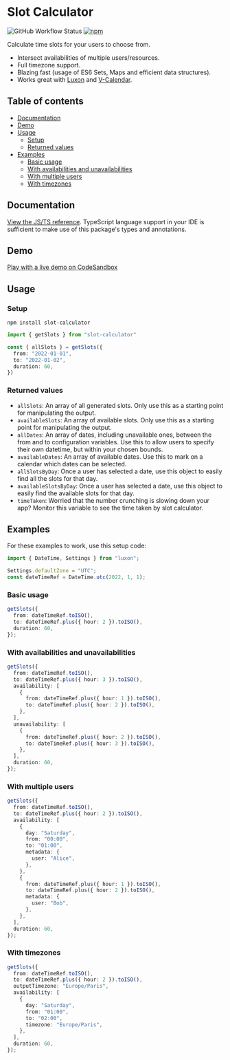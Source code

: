 # Slot Calculator <!-- omit in toc --> 

![GitHub Workflow Status](https://img.shields.io/github/workflow/status/huzaifahj/slot-calculator/Run%20unit%20tests?label=tests) [![npm](https://img.shields.io/npm/dm/slot-calculator)](https://www.npmjs.com/package/slot-calculator)

Calculate time slots for your users to choose from.

- Intersect availabilities of multiple users/resources.
- Full timezone support.
- Blazing fast (usage of ES6 Sets, Maps and efficient data structures).
- Works great with [Luxon](https://www.npmjs.com/package/luxon) and [V-Calendar](https://vcalendar.io/).

## Table of contents <!-- omit in toc --> 

- [Documentation](#documentation)
- [Demo](#demo)
- [Usage](#usage)
  - [Setup](#setup)
  - [Returned values](#returned-values)
- [Examples](#examples)
  - [Basic usage](#basic-usage)
  - [With availabilities and unavailabilities](#with-availabilities-and-unavailabilities)
  - [With multiple users](#with-multiple-users)
  - [With timezones](#with-timezones)


## Documentation

[View the JS/TS reference](https://huzaifahj.github.io/slot-calculator). TypeScript language support in your IDE is sufficient to make use of this package's types and annotations.

## Demo

[Play with a live demo on CodeSandbox](https://codesandbox.io/s/slot-calculator-demo-cjlwo0?file=/src/index.ts)

## Usage

### Setup

```shell
npm install slot-calculator
```
```ts
import { getSlots } from "slot-calculator"

const { allSlots } = getSlots({
  from: "2022-01-01",
  to: "2022-01-02",
  duration: 60,
})
```

### Returned values

- `allSlots`: An array of all generated slots. Only use this as a starting point for manipulating the output.
- `availableSlots`: An array of available slots. Only use this as a starting point for manipulating the output.
- `allDates`: An array of dates, including unavailable ones, between the from and to configuration variables. Use this to allow users to specify their own datetime, but within your chosen bounds.
- `availableDates`: An array of available dates. Use this to mark on a calendar which dates can be selected.
- `allSlotsByDay`: Once a user has selected a date, use this object to easily find all the slots for that day.
- `availableSlotsByDay`: Once a user has selected a date, use this object to easily find the available slots for that day.
- `timeTaken`: Worried that the number crunching is slowing down your app? Monitor this variable to see the time taken by slot calculator.

## Examples

For these examples to work, use this setup code:

```ts
import { DateTime, Settings } from "luxon";

Settings.defaultZone = "UTC";
const dateTimeRef = DateTime.utc(2022, 1, 1);
```

### Basic usage

```ts
getSlots({
  from: dateTimeRef.toISO(),
  to: dateTimeRef.plus({ hour: 2 }).toISO(),
  duration: 60,
});
```

### With availabilities and unavailabilities

```ts
getSlots({
  from: dateTimeRef.toISO(),
  to: dateTimeRef.plus({ hour: 3 }).toISO(),
  availability: [
    {
      from: dateTimeRef.plus({ hour: 1 }).toISO(),
      to: dateTimeRef.plus({ hour: 2 }).toISO(),
    },
  ],
  unavailability: [
    {
      from: dateTimeRef.plus({ hour: 2 }).toISO(),
      to: dateTimeRef.plus({ hour: 3 }).toISO(),
    },
  ],
  duration: 60,
});
```

### With multiple users

```ts
getSlots({
  from: dateTimeRef.toISO(),
  to: dateTimeRef.plus({ hour: 2 }).toISO(),
  availability: [
    {
      day: "Saturday",
      from: "00:00",
      to: "01:00",
      metadata: {
        user: "Alice",
      },
    },
    {
      from: dateTimeRef.plus({ hour: 1 }).toISO(),
      to: dateTimeRef.plus({ hour: 2 }).toISO(),
      metadata: {
        user: "Bob",
      },
    },
  ],
  duration: 60,
});
```

### With timezones

```ts
getSlots({
  from: dateTimeRef.toISO(),
  to: dateTimeRef.plus({ hour: 2 }).toISO(),
  outputTimezone: "Europe/Paris",
  availability: [
    {
      day: "Saturday",
      from: "01:00",
      to: "02:00",
      timezone: "Europe/Paris",
    },
  ],
  duration: 60,
});
```